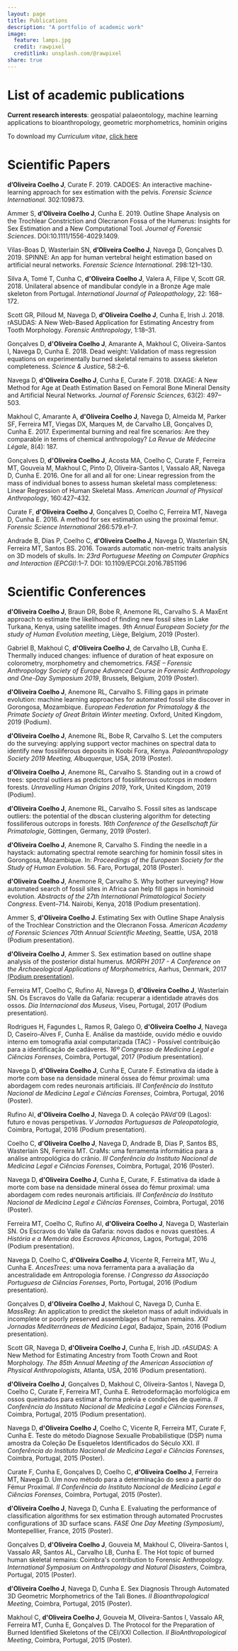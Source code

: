 ```yaml
---
layout: page
title: Publications
description: "A portfolio of academic work"
image:
  feature: lamps.jpg
  credit: rawpixel
  creditlink: unsplash.com/@rawpixel
share: true
---
```


# List of academic publications

**Current research interests**: geospatial palaeontology, machine learning applications to bioanthropology, geometric morphometrics, hominin origins

To download my *Curriculum vitae*, <a href="http://jcoelho.com/CV/updated.pdf" target="_blank">click here</a>


# Scientific Papers

**d’Oliveira Coelho J**, Curate F. 2019. CADOES: An interactive machine-learning approach for sex estimation with the pelvis. *Forensic Science International*. 302:109873.

Ammer S, **d’Oliveira Coelho J**, Cunha E. 2019. Outline Shape Analysis on the Trochlear Constriction and Olecranon Fossa of the Humerus: Insights for Sex Estimation and a New Computational Tool. *Journal of Forensic Sciences*. DOI:10.1111/1556-4029.1409.

Vilas-Boas D, Wasterlain SN, **d’Oliveira Coelho J**, Navega D, Gonçalves D. 2019. SPINNE: An app for human vertebral height estimation based on artificial neural networks. 
*Forensic Science International*. 298:121–130.

Silva A, Tomé T, Cunha C, **d'Oliveira Coelho J**, Valera A, Filipe V, Scott GR. 2018. Unilateral absence of mandibular condyle in a Bronze Age male skeleton from Portugal. *International Journal of Paleopathology*, 22: 168–172.

Scott GR, Pilloud M, Navega D, **d'Oliveira Coelho J**, Cunha E, Irish J. 2018. rASUDAS: A New Web-Based Application for Estimating Ancestry from Tooth Morphology. *Forensic Anthropology*, 1:18–31.

Gonçalves D, **d'Oliveira Coelho J**, Amarante A, Makhoul C, Oliveira-Santos I, Navega D, Cunha E. 2018. Dead weight: Validation of mass regression equations on experimentally burned skeletal remains to assess skeleton completeness. *Science & Justice*, 58:2–6.

Navega D, **d'Oliveira Coelho J**, Cunha E, Curate F. 2018. DXAGE: A New Method for Age at Death Estimation Based on Femoral Bone Mineral Density and Artificial Neural Networks. *Journal of Forensic Sciences*, 63(2): 497–503.

Makhoul C, Amarante A, **d'Oliveira Coelho J**, Navega D, Almeida M, Parker SF, Ferreira MT, Viegas DX, Marques M, de Carvalho LB, Gonçalves D, Cunha E. 2017. Experimental burning and real fire scenarios: Are they comparable in terms of chemical anthropology? *La Revue de Médecine Légale*, 8(4): 187.

Gonçalves D, **d'Oliveira Coelho J**, Acosta MA, Coelho C, Curate F, Ferreira MT, Gouveia M, Makhoul C, Pinto D, Oliveira-Santos I, Vassalo AR, Navega D, Cunha E. 2016. One for all and all for one: Linear regression from the mass of individual bones to assess human skeletal mass completeness: Linear Regression of Human Skeletal Mass. *American Journal of Physical Anthropology*, 160:427–432.

Curate F, **d'Oliveira Coelho J**, Gonçalves D, Coelho C, Ferreira MT, Navega D, Cunha E. 2016. A method for sex estimation using the proximal femur. *Forensic Science International* 266:579.e1–7.

Andrade B, Dias P, Coelho C, **d'Oliveira Coelho J**, Navega D, Wasterlain SN, Ferreira MT, Santos BS. 2016. Towards automatic non-metric traits analysis on 3D models of skulls. In: *23rd Portuguese Meeting on Computer Graphics and Interaction (EPCGI)*:1–7. DOI: 10.1109/EPCGI.2016.7851196

# Scientific Conferences

**d'Oliveira Coelho J**, Braun DR, Bobe R, Anemone RL, Carvalho S. A MaxEnt approach to estimate the likelihood of finding new fossil sites in Lake Turkana, Kenya, using satellite images. *9th Annual European Society for the study of Human Evolution meeting*, Liège, Belgium, 2019 (Poster).

Gabriel B, Makhoul C, **d'Oliveira Coelho J**, de Carvalho LB, Cunha E. Thermally induced changes: influence of duration of heat exposure on colorometry, morphometry and chemometrics. *FASE – Forensic Anthropology Society of Europe Advanced Course in Forensic Anthropology and One-Day Symposium 2019*, Brussels, Belgium, 2019 (Poster).

**d'Oliveira Coelho J**, Anemone RL, Carvalho S. Filling gaps in primate evolution: machine learning approaches for automated fossil site discover in Gorongosa, Mozambique. *European Federation for Primatology & the Primate Society of Great Britain Winter meeting*. Oxford, United Kingdom, 2019 (Podium).

**d'Oliveira Coelho J**, Anemone RL, Bobe R, Carvalho S. Let the computers do the surveying: applying support vector machines on spectral data to identify new fossiliferous deposits in Koobi Fora, Kenya. *Paleoanthropology Society 2019 Meeting, Albuquerque*, USA, 2019 (Poster).

**d'Oliveira Coelho J**, Anemone RL, Carvalho S. Standing out in a crowd of trees: spectral outliers as predictors of fossiliferous outcrops in modern forests. *Unravelling Human Origins 2019*, York, United Kingdom, 2019 (Podium).

**d'Oliveira Coelho J**, Anemone RL, Carvalho S. Fossil sites as landscape outliers: the potential of the dbscan clustering algorithm for detecting fossiliferous outcrops in forests. *16th Conference of the Gesellschaft für Primatologie*, Göttingen, Germany, 2019 (Poster).

**d'Oliveira Coelho J**, Anemone R, Carvalho S. Finding the needle in a haystack: automating spectral remote searching for hominin fossil sites in Gorongosa, Mozambique. In: *Proceedings of the European Society for the Study of Human Evolution*. 56. Faro, Portugal, 2018 (Poster).

**d'Oliveira Coelho J**, Anemone R, Carvalho S. Why bother surveying? How automated search of fossil sites in Africa can help fill gaps in hominoid evolution. *Abstracts of the 27th International Primatological Society Congress*. Event–714. Nairobi, Kenya, 2018 (Podium presentation).

Ammer S, **d'Oliveira Coelho J**. Estimating Sex with Outline Shape Analysis of the Trochlear Constriction and the Olecranon Fossa. *American Academy of Forensic Sciences 70th Annual Scientific Meeting*, Seattle, USA, 2018 (Podium presentation).

**d'Oliveira Coelho J**, Ammer S. Sex estimation based on outline shape analysis of the posterior distal humerus. *MORPH 2017 - A Conference on the Archaeological Applications of Morphometrics*, Aarhus, Denmark, 2017 <a href="http://jcoelho.com/2017/MORPH.html" target="_blank">(Podium presentation)</a>.

Ferreira MT, Coelho C, Rufino AI, Navega D, **d'Oliveira Coelho J**, Wasterlain SN. Os Escravos do Valle da Gafaria: recuperar a identidade através dos ossos. *Dia Internacional dos Museus*, Viseu, Portugal, 2017 (Podium presentation).

Rodrigues H, Fagundes L, Ramos R, Galego O, **d'Oliveira Coelho J**, Navega D, Caseiro-Alves F, Cunha E. Análise da mastóide, ouvido médio e ouvido interno em tomografia axial computarizada (TAC) - Possível contribuição para a identificação de cadáveres. *16º Congresso de Medicina Legal e Ciências Forenses*, Coimbra, Portugal, 2017 (Podium presentation).

Navega D, **d'Oliveira Coelho J**, Cunha E, Curate F. Estimativa da idade à morte com base na densidade mineral óssea do fémur proximal: uma abordagem com redes neuronais artificiais. *III Conferência do Instituto Nacional de Medicina Legal e Ciências Forenses*, Coimbra, Portugal, 2016 (Poster).

Rufino AI, **d'Oliveira Coelho J**, Navega D. A coleção PAVd'09 (Lagos): futuro e novas perspetivas. *V Jornadas Portuguesas de Paleopatologia*, Coimbra, Portugal, 2016 (Podium presentation).

Coelho C, **d'Oliveira Coelho J**, Navega D, Andrade B, Dias P, Santos BS, Wasterlain SN, Ferreira MT. CraMs: uma ferramenta informática para a análise antropológica do crânio. *III Conferência do Instituto Nacional de Medicina Legal e Ciências Forenses*, Coimbra, Portugal, 2016 (Poster).

Navega D, **d'Oliveira Coelho J**, Cunha E, Curate, F. Estimativa da idade à morte com base na densidade mineral óssea do fémur proximal: uma abordagem com redes neuronais artificiais. *III Conferência do Instituto Nacional de Medicina Legal e Ciências Forenses*, Coimbra, Portugal, 2016 (Poster).

Ferreira MT, Coelho C, Rufino AI, **d'Oliveira Coelho J**, Navega D, Wasterlain SN. Os Escravos do Valle da Gafaria: novos dados e novas questões. *A História e a Memória dos Escravos Africanos*, Lagos, Portugal, 2016 (Podium presentation).

Navega D, Coelho C, **d'Oliveira Coelho J**, Vicente R, Ferreira MT, Wu J, Cunha E. *AncesTrees*: uma nova ferramenta para a avaliação da ancestralidade em Antropologia forense. *I Congresso da Associação Portuguesa de Ciências Forenses*, Porto, Portugal, 2016 (Podium presentation).

Gonçalves D, **d'Oliveira Coelho J**, Makhoul C, Navega D, Cunha E. *MassReg*: An application to predict the skeleton mass of adult individuals in incomplete or poorly preserved assemblages of human remains. *XXI Jornadas Mediterráneas de Medicina Legal*, Badajoz, Spain, 2016 (Podium presentation).

Scott GR, Navega D, **d'Oliveira Coelho J**, Cunha E, Irish JD. *rASUDAS*: A New Method for Estimating Ancestry from Tooth Crown and Root Morphology. *The 85th Annual Meeting of the American Association of Physical Anthropologists*, Atlanta, USA, 2016 (Podium presentation).

**d'Oliveira Coelho J**, Gonçalves D, Makhoul C, Oliveira-Santos I, Navega D, Coelho C, Curate F, Ferreira MT, Cunha E. Retrodeformação morfológica em ossos queimados para estimar a forma prévia e condições de queima. *II Conferência do Instituto Nacional de Medicina Legal e Ciências Forenses*, Coimbra, Portugal, 2015 (Podium presentation).

Navega D, **d'Oliveira Coelho J**, Coelho C, Vicente R, Ferreira MT, Curate F, Cunha E. Teste do método Diagnose Sexualle Probabilistique (DSP) numa amostra da Coleção De Esqueletos Identificados do Século XXI. *II Conferência do Instituto Nacional de Medicina Legal e Ciências Forenses*, Coimbra, Portugal, 2015 (Poster).

Curate F, Cunha E, Gonçalves D, Coelho C, **d'Oliveira Coelho J**, Ferreira MT, Navega D. Um novo método para a determinação do sexo a partir do Fémur Proximal. *II Conferência do Instituto Nacional de Medicina Legal e Ciências Forenses*, Coimbra, Portugal, 2015 (Poster).

**d'Oliveira Coelho J**, Navega D, Cunha E. Evaluating the performance of classification algorithms for sex estimation through automated Procrustes configurations of 3D surface scans. *FASE One Day Meeting (Symposium)*, Montepelllier, France, 2015 (Poster).

Gonçalves D, **d'Oliveira Coelho J**, Gouveia M, Makhoul C, Oliveira-Santos I, Vassalo AR, Santos AL, Carvalho LB, Cunha E. The Hot topic of burned human skeletal remains: Coimbra's contribution to Forensic Anthropology. *International Symposium on Anthropology and Natural Disasters*, Coimbra, Portugal, 2015 (Poster).

**d'Oliveira Coelho J**, Navega D, Cunha E. Sex Diagnosis Through Automated 3D Geometric Morphometrics of the Tali Bones. *II Bioanthropological Meeting*, Coimbra, Portugal, 2015 (Poster).

Makhoul C, **d'Oliveira Coelho J**, Gouveia M, Oliveira-Santos I, Vassalo AR, Ferreira MT, Cunha E, Gonçalves D. The Protocol for the Preparation of Burned Identified Skeletons of the CEI/XXI Collection. *II BioAnthropological Meeting*, Coimbra, Portugal, 2015 (Poster).
